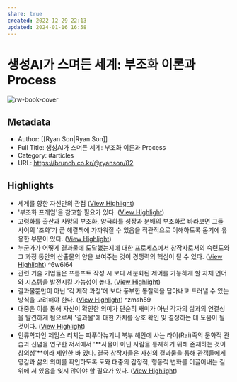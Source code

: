 ```yaml
---
share: true
created: 2022-12-29 22:13
updated: 2024-01-16 16:58
---
```


# 생성AI가 스며든 세계: 부조화 이론과 Process

![rw-book-cover](https://img1.daumcdn.net/thumb/R1280x0/?fname=http://t1.daumcdn.net/brunch/service/user/Wr4/image/VszmjJGd24ZjnmzZBb1Xk_QHa4s.jpg)

## Metadata
- Author: [[Ryan Son|Ryan Son]]
- Full Title: 생성AI가 스며든 세계: 부조화 이론과 Process
- Category: #articles
- URL: https://brunch.co.kr/@ryanson/82

## Highlights
- 세계를 향한 자신만의 관점 ([View Highlight](https://read.readwise.io/read/01gndwfsn90tx77gegtbmstjyt))
- '부조화 프레임'을 참고할 필요가 있다. ([View Highlight](https://read.readwise.io/read/01gndwfxa0kfrtnng0q07647cr))
- 고령화를 출산과 사망의 부조화, 양극화를 성장과 분배의 부조화로 바라보면 그들 사이의 '조화'가 곧 해결책에 가까워질 수 있음을 직관적으로 이해하도록 돕기에 유용한 부분이 있다. ([View Highlight](https://read.readwise.io/read/01gndwgxtqbr56d1ebnat2aykv))
- 누군가가 어떻게 결과물에 도달했는지에 대한 프로세스에서 창작자로서의 숙련도와 그 과정 동안의 산출물의 양을 보여주는 것이 경쟁력의 핵심이 될 수 있다. ([View Highlight](https://read.readwise.io/read/01gndwj1nf3fbmmkswdzf1jw8h)) ^6w6l64
- 관련 기술 기업들은 프롬프트 작성 시 보다 세분화된 제어를 가능하게 할 자체 언어와 시스템을 발전시킬 가능성이 높다. ([View Highlight](https://read.readwise.io/read/01gndwjh60rm8esyes34v8ae3t))
- 결과물뿐만이 아닌 '각 제작 과정'에 보다 풍부한 통찰력을 담아내고 드러낼 수 있는 방식을 고려해야 한다. ([View Highlight](https://read.readwise.io/read/01gndwkakfzrs7nqkb308f7r15)) ^zmsh59
- 대중은 이를 통해 자신이 확인한 의미가 단순히 재미가 아닌 각자의 삶과의 연결성을 발견하게 됨으로써 '결과물'에 대한 가치를 상호 확인 및 결정하는 데 도움이 될 것이다. ([View Highlight](https://read.readwise.io/read/01gndwmtzspzdssee0e3s3c1c9))
- 인류학자인 제임스 리치는 파푸아뉴기니 북부 해안에 사는 라이(Rai)족의 문화적 관습과 신념을 연구한 저서에서 '**사물이 아닌 사람을 통제하기 위해 존재하는 것이 창의성'**이라 제안한 바 있다. 결국 창작자들은 자신의 결과물을 통해 관객들에게 영감과 삶의 의미를 확인하도록 도와 대중의 감정적, 행동적 변화를 이끌어내는 길 위에 서 있음을 잊지 않아야 할 필요가 있다. ([View Highlight](https://read.readwise.io/read/01gndwsbtqkvkygkkpkn0hjxn6))
